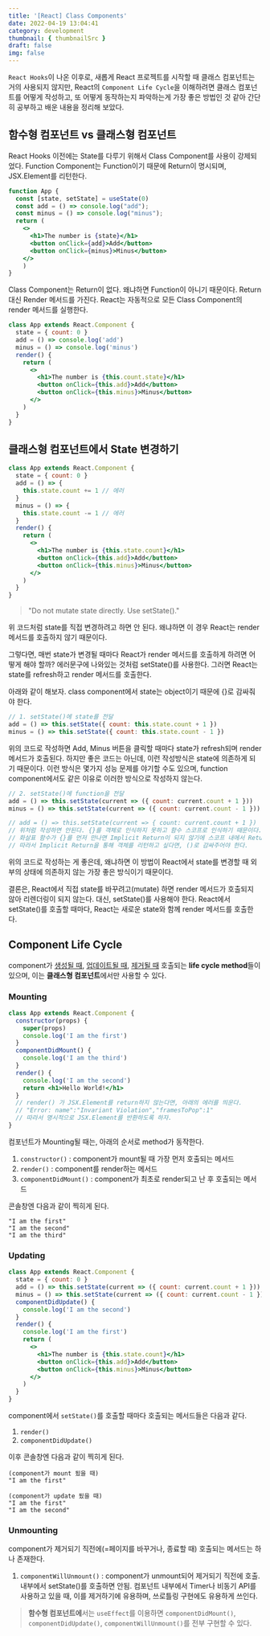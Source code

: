 ```yaml
---
title: '[React] Class Components'
date: 2022-04-19 13:04:41
category: development
thumbnail: { thumbnailSrc }
draft: false
img: false
---
```


`React Hooks`이 나온 이후로, 새롭게 React 프로젝트를 시작할 때 클래스 컴포넌트는 거의 사용되지 않지만, React의 `Component Life Cycle`을 이해하려면 클래스 컴포넌트를 어떻게 작성하고, 또 어떻게 동작하는지 파악하는게 가장 좋은 방법인 것 같아 간단히 공부하고 배운 내용을 정리해 보았다.

## 함수형 컴포넌트 vs 클래스형 컴포넌트

React Hooks 이전에는 State를 다루기 위해서 Class Component를 사용이 강제되었다.
Function Component는 Function이기 때문에 Return이 명시되며, JSX.Element를 리턴한다.

```jsx
function App {
  const [state, setState] = useState(0)
  const add = () => console.log("add");
  const minus = () => console.log("minus");
  return (
    <>
      <h1>The number is {state}</h1>
      <button onClick={add}>Add</button>
      <button onClick={minus}>Minus</button>
    </>
    )
}
```

Class Component는 Return이 없다. 왜냐하면 Function이 아니기 때문이다. Return 대신 Render 메서드를 가진다.
React는 자동적으로 모든 Class Component의 render 메서드를 실행한다.

```jsx
class App extends React.Component {
  state = { count: 0 }
  add = () => console.log('add')
  minus = () => console.log('minus')
  render() {
    return (
      <>
        <h1>The number is {this.count.state}</h1>
        <button onClick={this.add}>Add</button>
        <button onClick={this.minus}>Minus</button>
      </>
    )
  }
}
```

## 클래스형 컴포넌트에서 State 변경하기

```jsx
class App extends React.Component {
  state = { count: 0 }
  add = () => {
    this.state.count += 1 // 에러
  }
  minus = () => {
    this.state.count -= 1 // 에러
  }
  render() {
    return (
      <>
        <h1>The number is {this.state.count}</h1>
        <button onClick={this.add}>Add</button>
        <button onClick={this.minus}>Minus</button>
      </>
    )
  }
}
```

> "Do not mutate state directly. Use setState()."

위 코드처럼 state를 직접 변경하려고 하면 안 된다. 왜냐하면 이 경우 React는 render 메서드를 호출하지 않기 때문이다.

그렇다면, 매번 state가 변경될 때마다 React가 render 메서드를 호출하게 하려면 어떻게 해야 할까?
에러문구에 나와있는 것처럼 setState()를 사용한다. 그러면 React는 state를 refresh하고 render 메서드를 호출한다.

아래와 같이 해보자. class component에서 state는 object이기 때문에 {}로 감싸줘야 한다.

```jsx
// 1. setState()에 state를 전달
add = () => this.setState({ count: this.state.count + 1 })
minus = () => this.setState({ count: this.state.count - 1 })
```

위의 코드로 작성하면 Add, Minus 버튼을 클릭할 때마다 state가 refresh되며 render 메서드가 호출된다.
하지만 좋은 코드는 아닌데, 이런 작성방식은 state에 의존하게 되기 때문이다. 이런 방식은 몇가지 성능 문제를 야기할 수도 있으며, function component에서도 같은 이유로 이러한 방식으로 작성하지 않는다.

```jsx
// 2. setState()에 function을 전달
add = () => this.setState(current => ({ count: current.count + 1 }))
minus = () => this.setState(current => ({ count: current.count - 1 }))

// add = () => this.setState(current => { count: current.count + 1 })
// 위처럼 작성하면 안된다. {}를 객체로 인식하지 못하고 함수 스코프로 인식하기 때문이다.
// 화살표 함수가 {}를 먼저 만나면 Implicit Return이 되지 않기에 스코프 내에서 Return을 찾게 된다.
// 따라서 Implicit Return을 통해 객체를 리턴하고 싶다면, ()로 감싸주어야 한다.
```

위의 코드로 작성하는 게 좋은데, 왜냐하면 이 방법이 React에서 state를 변경할 때 외부의 상태에 의존하지 않는 가장 좋은 방식이기 때문이다.

결론은, React에서 직접 state를 바꾸려고(mutate) 하면 render 메서드가 호출되지 않아 리렌더링이 되지 않는다.
대신, setState()를 사용해야 한다. React에서 setState()를 호출할 때마다, React는 새로운 state와 함께 render 메서드를 호출한다.

## Component Life Cycle

component가 <u>생성될 때</u>, <u>업데이트될 때</u>, <u>제거될 때</u> 호출되는 **life cycle method**들이 있으며, 이는 **클래스형 컴포넌트**에서만 사용할 수 있다.

### Mounting

```jsx
class App extends React.Component {
  constructor(props) {
    super(props)
    console.log('I am the first')
  }
  componentDidMount() {
    console.log('I am the third')
  }
  render() {
    console.log('I am the second')
    return <h1>Hello World!</h1>
  }
  // render() 가 JSX.Element를 return하지 않는다면, 아래의 에러를 띄운다.
  // "Error: name":"Invariant Violation","framesToPop":1"
  // 따라서 명시적으로 JSX.Element를 반환하도록 하자.
}
```

컴포넌트가 Mounting될 때는, 아래의 순서로 method가 동작한다.

1. `constructor()` : component가 mount될 때 가장 먼저 호출되는 메서드
2. `render()` : component를 render하는 메서드
3. `componentDidMount()` : component가 최초로 render되고 난 후 호출되는 메서드

콘솔창엔 다음과 같이 찍히게 된다.

```
"I am the first"
"I am the second"
"I am the third"
```

### Updating

```jsx
class App extends React.Component {
  state = { count: 0 }
  add = () => this.setState(current => ({ count: current.count + 1 }))
  minus = () => this.setState(current => ({ count: current.count - 1 }))
  componentDidUpdate() {
    console.log('I am the second')
  }
  render() {
    console.log('I am the first')
    return (
      <>
        <h1>The number is {this.state.count}</h1>
        <button onClick={this.add}>Add</button>
        <button onClick={this.minus}>Minus</button>
      </>
    )
  }
}
```

component에서 `setState()`를 호출할 때마다 호출되는 메서드들은 다음과 같다.

1. `render()`
2. `componentDidUpdate()`

이후 콘솔창엔 다음과 같이 찍히게 된다.

```
(component가 mount 됬을 때)
"I am the first"

(component가 update 됬을 때)
"I am the first"
"I am the second"
```

### Unmounting

component가 제거되기 직전에(=페이지를 바꾸거나, 종료할 때) 호출되는 메서드는 하나 존재한다.

1. `componentWillUnmount()` : component가 unmount되어 제거되기 직전에 호출. 내부에서 setState()를 호출하면 안됨. 컴포넌트 내부에서 Timer나 비동기 API를 사용하고 있을 때, 이를 제거하기에 유용하며, 쓰로틀링 구현에도 유용하게 쓰인다.

> **함수형 컴포넌트에**서는 `useEffect`를 이용하면 `componentDidMount()`, `componentDidUpdate()`, `componentWillUnmount()`를 전부 구현할 수 있다.
